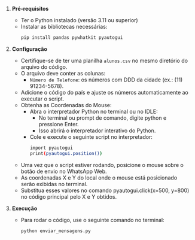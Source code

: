 1. **Pré-requisitos**
   - Ter o Python instalado (versão 3.11 ou superior)
   - Instalar as bibliotecas necessárias:
     ```bash
     pip install pandas pywhatkit pyautogui
     ```

2. **Configuração**
   - Certifique-se de ter uma planilha `alunos.csv` no mesmo diretório do arquivo do código.
   - O arquivo deve conter as colunas:
     - `Número de Telefone`: os números com DDD da cidade (ex.: (11) 91234-5678).
   - Adicione o código do país e ajuste os números automaticamente ao executar o script.
   - Obtenha as Coordenadas do Mouse:
     - Abra o interpretador Python no terminal ou no IDLE:
        - No terminal ou prompt de comando, digite python e pressione Enter.
        - Isso abrirá o interpretador interativo do Python.
     - Cole e execute o seguinte script no interpretador:
        ```bash
        import pyautogui
        print(pyautogui.position())
        ```
   - Uma vez que o script estiver rodando, posicione o mouse sobre o botão de envio no WhatsApp 
     Web.
   - As coordenadas X e Y do local onde o mouse está posicionado serão exibidas no terminal.
   - Substitua esses valores no comando pyautogui.click(x=500, y=800) no código principal pelo 
     X e Y obtidos.
     
3. **Execução**
   - Para rodar o código, use o seguinte comando no terminal:
     ```bash
     python enviar_mensagens.py
     ```
